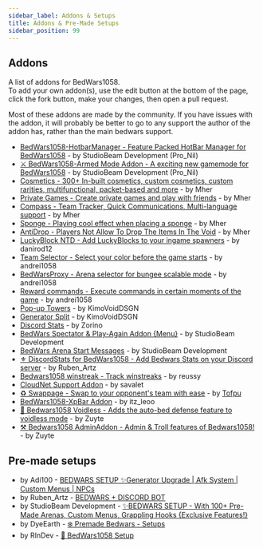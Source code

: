 ```yaml
---
sidebar_label: Addons & Setups
title: Addons & Pre-Made Setups
sidebar_position: 99
---
```


## Addons

A list of addons for BedWars1058. <br/>
To add your own addon(s), use the edit button at the bottom of the page, click the fork button, make your changes, then open a pull request.

Most of these addons are made by the community.
If you have issues with the addon, it will probably be better to go to any support the author of the addon has, rather than the main bedwars support.

- [BedWars1058-HotbarManager - Feature Packed HotBar Manager for BedWars1058](https://polymart.org/resource/2183) - by StudioBeam Development (Pro_Nil)
- [⚔️ BedWars1058-Armed Mode Addon - A exciting new gamemode for BedWars1058](https://polymart.org/resource/2394) - by StudioBeam Development (Pro_Nil)
- [Cosmetics - 300+ In-built cosmetics, custom cosmetics, custom rarities, multifunctional, packet-based and more](https://polymart.org/resource/1619) - by Mher
- [Private Games - Create private games and play with friends](https://polymart.org/resource/1620) - by Mher
- [Compass - Team Tracker, Quick Communications, Multi-language support](https://www.spigotmc.org/resources/91537/) - by Mher
- [Sponge - Playing cool effect when placing a sponge](https://www.spigotmc.org/resources/93540/) - by Mher
- [AntiDrop - Players Not Allow To Drop The Items In The Void](https://www.spigotmc.org/resources/86391/) - by Mher
- [LuckyBlock NTD - Add LuckyBlocks to your ingame spawners](https://www.spigotmc.org/resources/94872/) - by danirod12
- [Team Selector - Select your color before the game starts](https://www.spigotmc.org/resources/60438/) - by andrei1058
- [BedWarsProxy - Arena selector for bungee scalable mode](https://www.spigotmc.org/resources/66642/) - by andrei1058
- [Reward commands - Execute commands in certain moments of the game](https://www.spigotmc.org/resources/55381/) - by andrei1058
- [Pop-up Towers](https://www.spigotmc.org/resources/83661/) - by KimoVoidDSGN
- [Generator Split](https://www.spigotmc.org/resources/83883/) - by KimoVoidDSGN
- [Discord Stats](https://www.mc-market.org/resources/20403/) - by Zorino
- [BedWars Spectator & Play-Again Addon {Menu}](https://polymart.org/resource/bw1058-spectator-options-free.1937) - by StudioBeam Development
- [BedWars Arena Start Messages](https://polymart.org/resource/bedwars1058-arena-start-message.1880) - by StudioBeam Development
- [⚜️ DiscordStats for BedWars1058 - Add Bedwars Stats on your Discord server](https://www.spigotmc.org/resources/%E2%9A%9C%EF%B8%8F-discordstats-for-bedwars1058-win-streak-support-for-discordsrv-1-8-8-1-18.99183/) - by Ruben_Artz
- [Bedwars1058 winstreak - Track winstreaks](https://www.spigotmc.org/resources/bedwars1058-winstreak-addon-sqlite-mysql.97509/) - by reussy
- [CloudNet Support Addon](https://www.spigotmc.org/resources/bedwars1058-cloudnet-addon.100041/) - by savalet
- [♻️ Swappage - Swap to your opponent's team with ease](https://www.spigotmc.org/resources/swappage-bedwars1058-addon.102551/) - by [Tofpu](https://github.com/Tofpu)
- [BedWars1058-XpBar Addon](https://polymart.org/resource/bedwars1058-xpbar-addon.2743) - by itz_leoo
- [🍇 Bedwars1058 Voidless - Adds the auto-bed defense feature to voidless mode](https://polymart.org/resource/bedwars1058-voidless-addon.2599/) - by Zuyte
- [⚒️ Bedwars1058 AdminAddon - Admin & Troll features of Bedwars1058!](https://polymart.org/resource/bedwars1058-adminaddon.2684) - by Zuyte

## Pre-made setups

- by Adi100 - [BEDWARS SETUP ✨Generator Upgrade | Afk System | Custom Menus | NPCs](https://www.mc-market.org/resources/12378/?__cf_chl_jschl_tk__=pmd_zUe1xjS2ei0EP72mxwcz.hbPaDehkT0pn1EYURI9QEk-1635185029-0-gqNtZGzNAnujcnBszQj9)
- by Ruben_Artz - [BEDWARS + DISCORD BOT](https://polymart.org/resource/bedwars-discord-bot-setup.544)
- by StudioBeam Development - [✨BEDWARS SETUP - With 100+ Pre-Made Arenas, Custom Menus, Grappling Hooks {Exclusive Features!}](https://polymart.org/resource/bedwars-setup-studiobeam-dev.1968)
- by DyeEarth - [❄️ Premade Bedwars - Setups](https://polymart.org/resource/premade-bedwars-setups.1679)
- by RInDev - [🎁 BedWars1058 Setup ](https://polymart.org/resource/bedwars1058-setup-free.2748)
